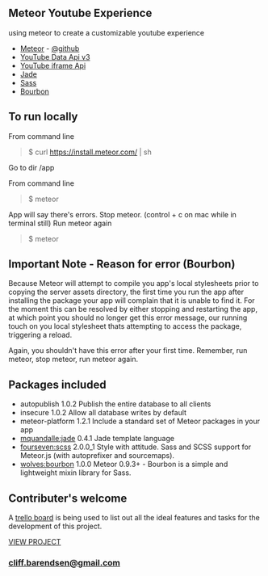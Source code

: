 ## Meteor Youtube Experience
using meteor to create a customizable youtube experience

* [Meteor](http://docs.meteor.com/#/basic/) - [@github](https://github.com/meteor/meteor)
* [YouTube Data Api v3](https://developers.google.com/youtube/v3/)
* [YouTube iframe Api](https://developers.google.com/youtube/iframe_api_reference)
* [Jade](http://jade-lang.com/reference/)
* [Sass](http://sass-lang.com/guide)
* [Bourbon](http://thoughtbot.github.io/neat-docs/latest/#fill-parent)

## To run locally
From command line
> $ curl https://install.meteor.com/ | sh

Go to dir /app

From command line
> $ meteor

App will say there's errors. Stop meteor. (control + c on mac while in terminal still)
Run meteor again
> $ meteor

## Important Note - Reason for error (Bourbon)
Because Meteor will attempt to compile you app's local stylesheets prior to copying the server assets directory, the first time you run the app after installing the package your app will complain that it is unable to find it. For the moment this can be resolved by either stopping and restarting the app, at which point you should no longer get this error message, our running touch on you local stylesheet thats attempting to access the package, triggering a reload.

Again, you shouldn't have this error after your first time. Remember, run meteor, stop meteor, run meteor again.

## Packages included
* autopublish      1.0.2  Publish the entire database to all clients
* insecure         1.0.2  Allow all database writes by default
* meteor-platform  1.2.1  Include a standard set of Meteor packages in your app
* [mquandalle:jade](https://github.com/mquandalle/meteor-jade/)  0.4.1  Jade template language
* [fourseven:scss](https://github.com/fourseven/meteor-scss)   2.0.0_1  Style with attitude. Sass and SCSS support for Meteor.js (with autoprefixer and sourcemaps).
* [wolves:bourbon](https://github.com/wolvesio/meteor-bourbon/)   1.0.0  Meteor 0.9.3+ - Bourbon is a simple and lightweight mixin library for Sass.


## Contributer's welcome
A [trello board](https://trello.com/b/0MHx1YAB/meteor-youtube) is being used to list out all the ideal features and tasks for the development of this project.

[VIEW PROJECT](http://meteor-youtube.meteor.com)

### [cliff.barendsen@gmail.com](mailto:cliff.barendsen@gmail.com)